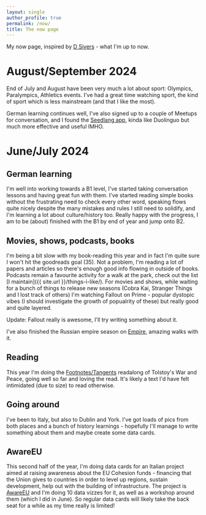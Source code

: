 ```yaml
---
layout: single
author_profile: true
permalink: /now/
title: The now page
---
```


My now page, inspired by [D Sivers](https://nownownow.com/about) - what I'm up to now. 

# August/September 2024 

End of July and August have been very much a lot about sport: Olympics, Paralympics, Athletics events. I've had a great time watching sport, the kind of sport which is less mainstream (and that I like the most).

German learning continues well, I've also signed up to a couple of Meetups for conversation, and I found the [Seedlang app](https://www.easygerman.org/app), kinda like Duolinguo but much more effective and useful IMHO.

# June/July 2024

## German learning
I'm well into working towards a B1 level, I've started taking conversation lessons and having great fun with them. I've started reading simple books without the frustrating need to check every other word, speaking flows quite nicely despite the many mistakes and rules I still need to solidify, and I'm learning a lot about culture/history too.
Really happy with the progress, I am to be (about) finished with the B1 by end of year and jump onto B2. 

## Movies, shows, podcasts, books
I'm being a bit slow with my book-reading this year and in fact I'm quite sure I won't hit the goodreads goal (35). Not a problem, I'm reading a lot of papers and articles so there's enough good info flowing in outside of books.
Podcasts remain a favourite activity for a walk at the park, check out the list [I maintain]({{ site.url }}/things-i-like/). 
For movies and shows, while waiting for a bunch of things to release new seasons (Cobra Kai, Stranger Things and I lost track of others) I'm watching Fallout on Prime - popular dystopic vibes (I should investigate the growth of popualrity of these) but really good and quite layered.

Update: Fallout really is awesome, I'll try writing something about it.

I've also finished the Russian empire season on [Empire](https://www.goalhangerpodcasts.com/empire), amazing walks with it. 

## Reading 
This year I'm doing the [Footnotes/Tangents](https://footnotesandtangents.substack.com/) readalong of Tolstoy's War and Peace, going well so far and loving the read. It's likely a text I'd have felt intimidated (due to size) to read otherwise.

## Going around

I've been to Italy, but also to Dublin and York. I've got loads of pics from both places and a bunch of history learnings - hopefully I'll manage to write something about them and maybe create some data cards. 

## AwareEU

This second half of the year, I'm doing data cards for an Italian project aimed at raising awareness about the EU Cohesion funds - financing that the Union gives to countries in order to level up regions, sustain development, help out with the building of infrastructure. The project is [AwareEU](https://www.infonodes.org/awareeu) and I'm doing 10 data vizzes for it, as well as a workshop around them (which I did in June). So regular data cards will likely take the back seat for a while as my time really is limited!